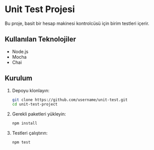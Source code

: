 # Unit Test Projesi

Bu proje, basit bir hesap makinesi kontrolcüsü için birim testleri içerir.

## Kullanılan Teknolojiler

- Node.js
- Mocha
- Chai

## Kurulum

1. Depoyu klonlayın:
   ```bash
   git clone https://github.com/username/unit-test.git
   cd unit-test-project
   ```

2. Gerekli paketleri yükleyin:
   ```bash
   npm install
   ```

3. Testleri çalıştırın:
   ```bash
   npm test
   ```
